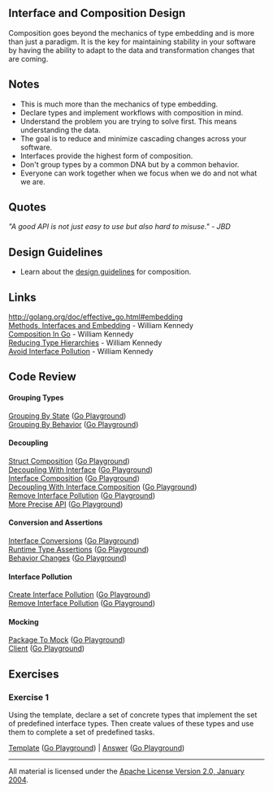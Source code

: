 ## Interface and Composition Design

Composition goes beyond the mechanics of type embedding and is more than just a paradigm. It is the key for maintaining stability in your software by having the ability to adapt to the data and transformation changes that are coming.

## Notes

* This is much more than the mechanics of type embedding.
* Declare types and implement workflows with composition in mind.
* Understand the problem you are trying to solve first. This means understanding the data.
* The goal is to reduce and minimize cascading changes across your software.
* Interfaces provide the highest form of composition.
* Don't group types by a common DNA but by a common behavior.
* Everyone can work together when we focus when we do and not what we are.

## Quotes

_"A good API is not just easy to use but also hard to misuse." - JBD_

## Design Guidelines

* Learn about the [design guidelines](../../#interface-and-composition-design) for composition.

## Links

http://golang.org/doc/effective_go.html#embedding  
[Methods, Interfaces and Embedding](http://www.goinggo.net/2014/05/methods-interfaces-and-embedded-types.html) - William Kennedy  
[Composition In Go](https://www.goinggo.net/2015/09/composition-with-go.html) - William Kennedy  
[Reducing Type Hierarchies](https://www.goinggo.net/2016/10/reducing-type-hierarchies.html) - William Kennedy  
[Avoid Interface Pollution](https://www.goinggo.net/2016/10/avoid-interface-pollution.html) - William Kennedy

## Code Review

#### Grouping Types

[Grouping By State](grouping/example1/example1.go) ([Go Playground](https://play.golang.org/p/r6to0aMm6I))  
[Grouping By Behavior](grouping/example2/example2.go) ([Go Playground](https://play.golang.org/p/yOj1zJCRlj))  

#### Decoupling

[Struct Composition](decoupling/example1/example1.go) ([Go Playground](https://play.golang.org/p/5kJ_R7bhxC))  
[Decoupling With Interface](decoupling/example2/example2.go) ([Go Playground](https://play.golang.org/p/Ceo2f2sWLx))  
[Interface Composition](decoupling/example3/example3.go) ([Go Playground](https://play.golang.org/p/s7B4mmIvtj))  
[Decoupling With Interface Composition](decoupling/example4/example4.go) ([Go Playground](https://play.golang.org/p/pRyZ5UQ_L0))  
[Remove Interface Pollution](decoupling/example5/example5.go) ([Go Playground](https://play.golang.org/p/K5bbsDnlIM))  
[More Precise API](decoupling/example6/example6.go) ([Go Playground](https://play.golang.org/p/udStbohP4y))  

#### Conversion and Assertions

[Interface Conversions](assertions/example1/example1.go) ([Go Playground](https://play.golang.org/p/GVLf2sZcA1))  
[Runtime Type Assertions](assertions/example2/example2.go) ([Go Playground](https://play.golang.org/p/awq1LSTwXV))  
[Behavior Changes](assertions/example3/example3.go) ([Go Playground](https://play.golang.org/p/OrFNjhTrxv))  

#### Interface Pollution

[Create Interface Pollution](pollution/example1/example1.go) ([Go Playground](https://play.golang.org/p/wHDLvxe8hC))  
[Remove Interface Pollution](pollution/example2/example2.go) ([Go Playground](https://play.golang.org/p/s6HAmeT6oT))

#### Mocking

[Package To Mock](mocking/example1/pubsub/pubsub.go) ([Go Playground](https://play.golang.org/p/3a_zYeR8M7))  
[Client](mocking/example1/example1.go) ([Go Playground](https://play.golang.org/p/guvjysMjgb))

## Exercises

### Exercise 1

Using the template, declare a set of concrete types that implement the set of predefined interface types. Then create values of these types and use them to complete a set of predefined tasks.

[Template](exercises/template1/template1.go) ([Go Playground](https://play.golang.org/p/uY6KMprfMR)) | 
[Answer](exercises/exercise1/exercise1.go) ([Go Playground](https://play.golang.org/p/nbd3gnLlih))
___
All material is licensed under the [Apache License Version 2.0, January 2004](http://www.apache.org/licenses/LICENSE-2.0).
